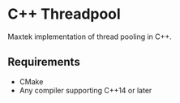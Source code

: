 # C++ Threadpool

Maxtek implementation of thread pooling in C++.

## Requirements

+ CMake
+ Any compiler supporting C++14 or later